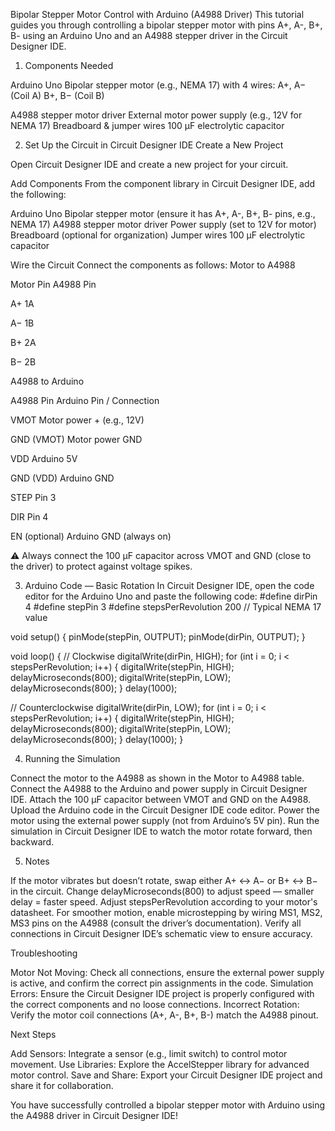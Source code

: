 Bipolar Stepper Motor Control with Arduino (A4988 Driver)
This tutorial guides you through controlling a bipolar stepper motor with pins A+, A-, B+, B- using an Arduino Uno and an A4988 stepper driver in the Circuit Designer IDE.

1. Components Needed

Arduino Uno
Bipolar stepper motor (e.g., NEMA 17) with 4 wires:
A+, A− (Coil A)
B+, B− (Coil B)

A4988 stepper motor driver
External motor power supply (e.g., 12V for NEMA 17)
Breadboard & jumper wires
100 µF electrolytic capacitor

2. Set Up the Circuit in Circuit Designer IDE
   Create a New Project

Open Circuit Designer IDE and create a new project for your circuit.

Add Components
From the component library in Circuit Designer IDE, add the following:

Arduino Uno
Bipolar stepper motor (ensure it has A+, A-, B+, B- pins, e.g., NEMA 17)
A4988 stepper motor driver
Power supply (set to 12V for motor)
Breadboard (optional for organization)
Jumper wires
100 µF electrolytic capacitor

Wire the Circuit
Connect the components as follows:
Motor to A4988

Motor Pin
A4988 Pin

A+
1A

A−
1B

B+
2A

B−
2B

A4988 to Arduino

A4988 Pin
Arduino Pin / Connection

VMOT
Motor power + (e.g., 12V)

GND (VMOT)
Motor power GND

VDD
Arduino 5V

GND (VDD)
Arduino GND

STEP
Pin 3

DIR
Pin 4

EN (optional)
Arduino GND (always on)

⚠️ Always connect the 100 µF capacitor across VMOT and GND (close to the driver) to protect against voltage spikes.

3. Arduino Code — Basic Rotation
   In Circuit Designer IDE, open the code editor for the Arduino Uno and paste the following code:
   #define dirPin 4
   #define stepPin 3
   #define stepsPerRevolution 200 // Typical NEMA 17 value

void setup() {
pinMode(stepPin, OUTPUT);
pinMode(dirPin, OUTPUT);
}

void loop() {
// Clockwise
digitalWrite(dirPin, HIGH);
for (int i = 0; i < stepsPerRevolution; i++) {
digitalWrite(stepPin, HIGH);
delayMicroseconds(800);
digitalWrite(stepPin, LOW);
delayMicroseconds(800);
}
delay(1000);

// Counterclockwise
digitalWrite(dirPin, LOW);
for (int i = 0; i < stepsPerRevolution; i++) {
digitalWrite(stepPin, HIGH);
delayMicroseconds(800);
digitalWrite(stepPin, LOW);
delayMicroseconds(800);
}
delay(1000);
}

4. Running the Simulation

Connect the motor to the A4988 as shown in the Motor to A4988 table.
Connect the A4988 to the Arduino and power supply in Circuit Designer IDE.
Attach the 100 µF capacitor between VMOT and GND on the A4988.
Upload the Arduino code in the Circuit Designer IDE code editor.
Power the motor using the external power supply (not from Arduino’s 5V pin).
Run the simulation in Circuit Designer IDE to watch the motor rotate forward, then backward.

5. Notes

If the motor vibrates but doesn’t rotate, swap either A+ ↔ A− or B+ ↔ B− in the circuit.
Change delayMicroseconds(800) to adjust speed — smaller delay = faster speed.
Adjust stepsPerRevolution according to your motor's datasheet.
For smoother motion, enable microstepping by wiring MS1, MS2, MS3 pins on the A4988 (consult the driver’s documentation).
Verify all connections in Circuit Designer IDE’s schematic view to ensure accuracy.

Troubleshooting

Motor Not Moving: Check all connections, ensure the external power supply is active, and confirm the correct pin assignments in the code.
Simulation Errors: Ensure the Circuit Designer IDE project is properly configured with the correct components and no loose connections.
Incorrect Rotation: Verify the motor coil connections (A+, A-, B+, B-) match the A4988 pinout.

Next Steps

Add Sensors: Integrate a sensor (e.g., limit switch) to control motor movement.
Use Libraries: Explore the AccelStepper library for advanced motor control.
Save and Share: Export your Circuit Designer IDE project and share it for collaboration.

You have successfully controlled a bipolar stepper motor with Arduino using the A4988 driver in Circuit Designer IDE!

